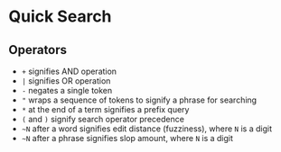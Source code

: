 # Quick Search

## Operators

- `+` signifies AND operation
- `|` signifies OR operation
- `-` negates a single token
- `"` wraps a sequence of tokens to signify a phrase for searching
- `*` at the end of a term signifies a prefix query
- `(` and `)` signify search operator precedence
- `~N` after a word signifies edit distance (fuzziness), where `N` is a digit
- `~N` after a phrase signifies slop amount, where `N` is a digit
